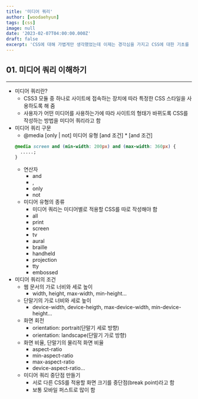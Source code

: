 ```yaml
---
title: '미디어 쿼리'
author: [woodaehyun]
tags: [css]
image: null
date: '2023-02-07T04:00:00.000Z'
draft: false
excerpt: 'CSS에 대해 가볍게만 생각했었는데 이제는 경각심을 가지고 CSS에 대한 기초를 다시 복습하고 정리했다. CSS는 쉽게 잊어버리는 경우가 많아 앞으로 내가 참고할 수 있도록 정리를 했다.'
---
```


## 01. 미디어 쿼리 이해하기

---

- 미디어 쿼리란?
  - CSS3 모듈 중 하나로 사이트에 접속하는 장치에 따라 특정한 CSS 스타일을 사용하도록 해 줌
  - 사용자가 어떤 미디어를 사용하는가에 따라 사이트의 형태가 바뀌도록 CSS를 작성하는 방법을 미디어 쿼리라고 함
- 미디어 쿼리 구문
  - @media [only | not] 미디어 유형 [and 조건] \* [and 조건]
  ```css
  @media screen and (min-width: 200px) and (max-width: 360px) {
    .....;
  }
  ```
  - 연산자
    - and
    - ,
    - only
    - not
  - 미디어 유형의 종류
    - 미디어 쿼리는 미디어별로 적용할 CSS를 따로 작성해야 함
    - all
    - print
    - screen
    - tv
    - aural
    - braille
    - handheld
    - projection
    - tty
    - embossed
- 미디어 쿼리의 조건
  - 웹 문서의 가로 너비와 세로 높이
    - width, height, max-width, min-height…
  - 단말기의 가로 너비와 세로 높이
    - device-width, device-heigth, max-device-width, min-device-height…
  - 화면 회전
    - orientation: portrait(단말기 세로 방향)
    - orientation: landscape(단말기 가로 방향)
  - 화면 비율, 단말기의 물리적 화면 비율
    - aspect-ratio
    - min-aspect-ratio
    - max-aspect-ratio
    - device-aspect-ratio…
  - 미디어 쿼리 중단점 만들기
    - 서로 다른 CSS를 적용할 화면 크기를 중단점(break point)라고 함
    - 보통 모바일 퍼스트로 많이 함
